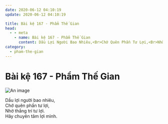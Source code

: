 ```yaml
---
date: 2020-06-12 04:10:19
update: 2020-06-12 04:10:19

title: Bài kệ 167 - Phẩm Thế Gian
head:
  - - meta
    - name: Bài kệ 167 - Phẩm Thế Gian
      content: Dầu Lợi Người Bao Nhiêu,<Br>Chớ Quên Phần Tư Lợi,<Br>Nhờ Thắng Trí Tư Lợi.<Br>Hãy Chuyên Tâm Lợi Mình.<Br>
category:
  - pham-the-gian
---
```


# Bài kệ 167 - Phẩm Thế Gian

![An image](/img/pham-the-gian/pham-the-gian-167.jpg)

Dầu lợi người bao nhiêu,<br>Chớ quên phần tư lợi,<br>Nhờ thắng trí tư lợi.<br>Hãy chuyên tâm lợi mình.<br>
